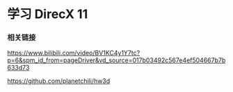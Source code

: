 
# 学习 DirecX 11

### 相关链接

https://www.bilibili.com/video/BV1KC4y1Y7tc?p=6&spm_id_from=pageDriver&vd_source=017b03492c567e4ef504667b7b633d73

https://github.com/planetchili/hw3d